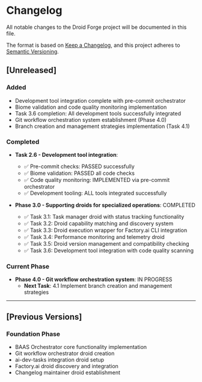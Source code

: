 # Changelog

All notable changes to the Droid Forge project will be documented in this file.

The format is based on [Keep a Changelog](https://keepachangelog.com/en/1.0.0/),
and this project adheres to [Semantic Versioning](https://semver.org/spec/v2.0.0.html).

## [Unreleased]

### Added

- Development tool integration complete with pre-commit orchestrator
- Biome validation and code quality monitoring implementation
- Task 3.6 completion: All development tools successfully integrated
- Git workflow orchestration system establishment (Phase 4.0)
- Branch creation and management strategies implementation (Task 4.1)

### Completed

- **Task 2.6 - Development tool integration**:
  - ✅ Pre-commit checks: PASSED successfully
  - ✅ Biome validation: PASSED all code checks
  - ✅ Code quality monitoring: IMPLEMENTED via pre-commit orchestrator
  - ✅ Development tooling: ALL tools integrated successfully

- **Phase 3.0 - Supporting droids for specialized operations**: COMPLETED
  - ✅ Task 3.1: Task manager droid with status tracking functionality
  - ✅ Task 3.2: Droid capability matching and discovery system
  - ✅ Task 3.3: Droid execution wrapper for Factory.ai CLI integration
  - ✅ Task 3.4: Performance monitoring and telemetry droid
  - ✅ Task 3.5: Droid version management and compatibility checking
  - ✅ Task 3.6: Development tool integration with code quality scanning

### Current Phase

- **Phase 4.0 - Git workflow orchestration system**: IN PROGRESS
  - **Next Task**: 4.1 Implement branch creation and management strategies

---

## [Previous Versions]

### Foundation Phase

- BAAS Orchestrator core functionality implementation
- Git workflow orchestrator droid creation
- ai-dev-tasks integration droid setup
- Factory.ai droid discovery and integration
- Changelog maintainer droid establishment
